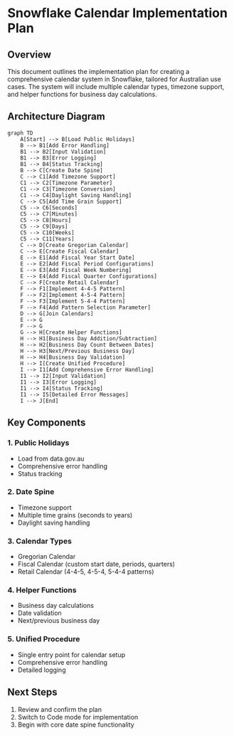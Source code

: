 # Snowflake Calendar Implementation Plan

## Overview
This document outlines the implementation plan for creating a comprehensive calendar system in Snowflake, tailored for Australian use cases. The system will include multiple calendar types, timezone support, and helper functions for business day calculations.

## Architecture Diagram
```mermaid
graph TD
    A[Start] --> B[Load Public Holidays]
    B --> B1[Add Error Handling]
    B1 --> B2[Input Validation]
    B1 --> B3[Error Logging]
    B1 --> B4[Status Tracking]
    B --> C[Create Date Spine]
    C --> C1[Add Timezone Support]
    C1 --> C2[Timezone Parameter]
    C1 --> C3[Timezone Conversion]
    C1 --> C4[Daylight Saving Handling]
    C --> C5[Add Time Grain Support]
    C5 --> C6[Seconds]
    C5 --> C7[Minutes]
    C5 --> C8[Hours]
    C5 --> C9[Days]
    C5 --> C10[Weeks]
    C5 --> C11[Years]
    C --> D[Create Gregorian Calendar]
    C --> E[Create Fiscal Calendar]
    E --> E1[Add Fiscal Year Start Date]
    E --> E2[Add Fiscal Period Configurations]
    E --> E3[Add Fiscal Week Numbering]
    E --> E4[Add Fiscal Quarter Configurations]
    C --> F[Create Retail Calendar]
    F --> F1[Implement 4-4-5 Pattern]
    F --> F2[Implement 4-5-4 Pattern]
    F --> F3[Implement 5-4-4 Pattern]
    F --> F4[Add Pattern Selection Parameter]
    D --> G[Join Calendars]
    E --> G
    F --> G
    G --> H[Create Helper Functions]
    H --> H1[Business Day Addition/Subtraction]
    H --> H2[Business Day Count Between Dates]
    H --> H3[Next/Previous Business Day]
    H --> H4[Business Day Validation]
    H --> I[Create Unified Procedure]
    I --> I1[Add Comprehensive Error Handling]
    I1 --> I2[Input Validation]
    I1 --> I3[Error Logging]
    I1 --> I4[Status Tracking]
    I1 --> I5[Detailed Error Messages]
    I --> J[End]
```

## Key Components

### 1. Public Holidays
- Load from data.gov.au
- Comprehensive error handling
- Status tracking

### 2. Date Spine
- Timezone support
- Multiple time grains (seconds to years)
- Daylight saving handling

### 3. Calendar Types
- Gregorian Calendar
- Fiscal Calendar (custom start date, periods, quarters)
- Retail Calendar (4-4-5, 4-5-4, 5-4-4 patterns)

### 4. Helper Functions
- Business day calculations
- Date validation
- Next/previous business day

### 5. Unified Procedure
- Single entry point for calendar setup
- Comprehensive error handling
- Detailed logging

## Next Steps
1. Review and confirm the plan
2. Switch to Code mode for implementation
3. Begin with core date spine functionality